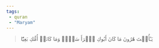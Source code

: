 ```yaml
---
tags: 
 - quran 
 - "Maryam"
---
```


> يَـٰٓأُخۡتَ هَٰرُونَ مَا كَانَ أَبُوكِ ٱمۡرَأَ سَوۡءٖ وَمَا كَانَتۡ أُمُّكِ بَغِيّٗا
